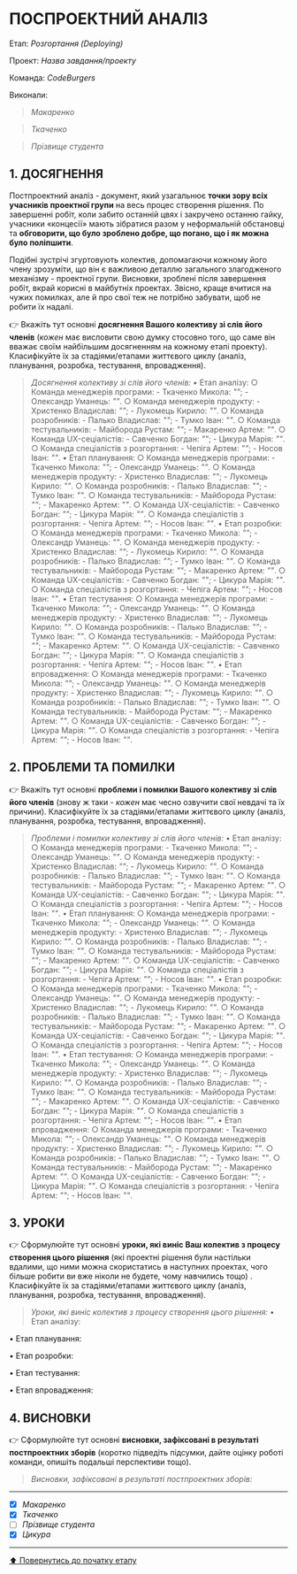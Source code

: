 ﻿# ПОСПРОЕКТНИЙ АНАЛІЗ

Етап: *Розгортання (Deploying)*

Проект: *Назва завдання/проекту*

Команда: *CodeBurgers*

Виконали:
>*Макаренко*

>*Ткаченко*

>*Прізвище студента*

## **1. ДОСЯГНЕННЯ**

Постпроектний аналіз - документ, який узагальнює **точки зору всіх учасників проектної групи** на весь процес створення рішення. По завершенні робіт, коли забито останній цвях і закручено останню гайку, учасники «концесії» мають зібратися разом у неформальній обстановці та **обговорити, що було зроблено добре, що погано, що і як можна було поліпшити**. 

Подібні зустрічі згуртовують колектив, допомагаючи кожному його члену зрозуміти, що він є важливою деталлю загального злагодженого механізму - проектної групи. Висновки, зроблені після завершення робіт, вкрай корисні в майбутніх проектах. Звісно, краще вчитися на чужих помилках, але й про свої теж не потрібно забувати, щоб не робити їх надалі.

:point_right: Вкажіть тут основні **досягнення Вашого колективу зі слів його членів** (*кожен* має висловити свою думку стосовно того, що саме він вважає своїм найбільшим досягненням на кожному етапі проекту). Класифікуйте їх за стадіями/етапами життєвого циклу (аналіз, планування, розробка, тестування, впровадження).

>*Досягнення колективу зі слів його членів:*
  • Етап аналізу:
    ○ Команда менеджерів програми:
        - Ткаченко Микола: *""*;
        - Олександр Уманець: *""*.
    ○ Команда менеджерів продукту:
        - Христенко Владислав: *""*;
        - Лукомець Кирило: *""*.
    ○ Команда розробників:
        - Палько Владислав: *""*;
        - Тумко Іван: *""*.
    ○ Команда тестувальників:
        - Майборода Рустам: *""*;
        - Макаренко Артем: *""*.
    ○ Команда UX-сеціалістів:
        - Савченко Богдан: *""*;
        - Цикура Марія: *""*.
    ○ Команда спеціалістів з розгортання:
        - Чепіга Артем: *""*;
        - Носов Іван: *""*.
  • Етап планування:
    ○ Команда менеджерів програми:
        - Ткаченко Микола: *""*;
        - Олександр Уманець: *""*.
    ○ Команда менеджерів продукту:
        - Христенко Владислав: *""*;
        - Лукомець Кирило: *""*.
    ○ Команда розробників:
        - Палько Владислав: *""*;
        - Тумко Іван: *""*.
    ○ Команда тестувальників:
        - Майборода Рустам: *""*;
        - Макаренко Артем: *""*.
    ○ Команда UX-сеціалістів:
        - Савченко Богдан: *""*;
        - Цикура Марія: *""*.
    ○ Команда спеціалістів з розгортання:
        - Чепіга Артем: *""*;
        - Носов Іван: *""*.
  • Етап розробки:
    ○ Команда менеджерів програми:
        - Ткаченко Микола: *""*;
        - Олександр Уманець: *""*.
    ○ Команда менеджерів продукту:
        - Христенко Владислав: *""*;
        - Лукомець Кирило: *""*.
    ○ Команда розробників:
        - Палько Владислав: *""*;
        - Тумко Іван: *""*.
    ○ Команда тестувальників:
        - Майборода Рустам: *""*;
        - Макаренко Артем: *""*.
    ○ Команда UX-сеціалістів:
        - Савченко Богдан: *""*;
        - Цикура Марія: *""*.
    ○ Команда спеціалістів з розгортання:
        - Чепіга Артем: *""*;
        - Носов Іван: *""*.
  • Етап тестування:
    ○ Команда менеджерів програми:
        - Ткаченко Микола: *""*;
        - Олександр Уманець: *""*.
    ○ Команда менеджерів продукту:
        - Христенко Владислав: *""*;
        - Лукомець Кирило: *""*.
    ○ Команда розробників:
        - Палько Владислав: *""*;
        - Тумко Іван: *""*.
    ○ Команда тестувальників:
        - Майборода Рустам: *""*;
        - Макаренко Артем: *""*.
    ○ Команда UX-сеціалістів:
        - Савченко Богдан: *""*;
        - Цикура Марія: *""*.
    ○ Команда спеціалістів з розгортання:
        - Чепіга Артем: *""*;
        - Носов Іван: *""*.
  • Етап впровадження:
    ○ Команда менеджерів програми:
        - Ткаченко Микола: *""*;
        - Олександр Уманець: *""*.
    ○ Команда менеджерів продукту:
        - Христенко Владислав: *""*;
        - Лукомець Кирило: *""*.
    ○ Команда розробників:
        - Палько Владислав: *""*;
        - Тумко Іван: *""*.
    ○ Команда тестувальників:
        - Майборода Рустам: *""*;
        - Макаренко Артем: *""*.
    ○ Команда UX-сеціалістів:
        - Савченко Богдан: *""*;
        - Цикура Марія: *""*.
    ○ Команда спеціалістів з розгортання:
        - Чепіга Артем: *""*;
        - Носов Іван: *""*.

## **2. ПРОБЛЕМИ ТА ПОМИЛКИ**

:point_right: Вкажіть тут основні **проблеми і помилки Вашого колективу зі слів його членів** (знову ж таки - *кожен* має чесно озвучити свої невдачі та їх причини). Класифікуйте їх за стадіями/етапами життєвого циклу (аналіз, планування, розробка, тестування, впровадження).

>*Проблеми і помилки колективу зі слів його членів:*
 • Етап аналізу:
    ○ Команда менеджерів програми:
        - Ткаченко Микола: *""*;
        - Олександр Уманець: *""*.
    ○ Команда менеджерів продукту:
        - Христенко Владислав: *""*;
        - Лукомець Кирило: *""*.
    ○ Команда розробників:
        - Палько Владислав: *""*;
        - Тумко Іван: *""*.
    ○ Команда тестувальників:
        - Майборода Рустам: *""*;
        - Макаренко Артем: *""*.
    ○ Команда UX-сеціалістів:
        - Савченко Богдан: *""*;
        - Цикура Марія: *""*.
    ○ Команда спеціалістів з розгортання:
        - Чепіга Артем: *""*;
        - Носов Іван: *""*.
  • Етап планування:
    ○ Команда менеджерів програми:
        - Ткаченко Микола: *""*;
        - Олександр Уманець: *""*.
    ○ Команда менеджерів продукту:
        - Христенко Владислав: *""*;
        - Лукомець Кирило: *""*.
    ○ Команда розробників:
        - Палько Владислав: *""*;
        - Тумко Іван: *""*.
    ○ Команда тестувальників:
        - Майборода Рустам: *""*;
        - Макаренко Артем: *""*.
    ○ Команда UX-сеціалістів:
        - Савченко Богдан: *""*;
        - Цикура Марія: *""*.
    ○ Команда спеціалістів з розгортання:
        - Чепіга Артем: *""*;
        - Носов Іван: *""*.
  • Етап розробки:
    ○ Команда менеджерів програми:
        - Ткаченко Микола: *""*;
        - Олександр Уманець: *""*.
    ○ Команда менеджерів продукту:
        - Христенко Владислав: *""*;
        - Лукомець Кирило: *""*.
    ○ Команда розробників:
        - Палько Владислав: *""*;
        - Тумко Іван: *""*.
    ○ Команда тестувальників:
        - Майборода Рустам: *""*;
        - Макаренко Артем: *""*.
    ○ Команда UX-сеціалістів:
        - Савченко Богдан: *""*;
        - Цикура Марія: *""*.
    ○ Команда спеціалістів з розгортання:
        - Чепіга Артем: *""*;
        - Носов Іван: *""*.
  • Етап тестування:
    ○ Команда менеджерів програми:
        - Ткаченко Микола: *""*;
        - Олександр Уманець: *""*.
    ○ Команда менеджерів продукту:
        - Христенко Владислав: *""*;
        - Лукомець Кирило: *""*.
    ○ Команда розробників:
        - Палько Владислав: *""*;
        - Тумко Іван: *""*.
    ○ Команда тестувальників:
        - Майборода Рустам: *""*;
        - Макаренко Артем: *""*.
    ○ Команда UX-сеціалістів:
        - Савченко Богдан: *""*;
        - Цикура Марія: *""*.
    ○ Команда спеціалістів з розгортання:
        - Чепіга Артем: *""*;
        - Носов Іван: *""*.
  • Етап впровадження:
    ○ Команда менеджерів програми:
        - Ткаченко Микола: *""*;
        - Олександр Уманець: *""*.
    ○ Команда менеджерів продукту:
        - Христенко Владислав: *""*;
        - Лукомець Кирило: *""*.
    ○ Команда розробників:
        - Палько Владислав: *""*;
        - Тумко Іван: *""*.
    ○ Команда тестувальників:
        - Майборода Рустам: *""*;
        - Макаренко Артем: *""*.
    ○ Команда UX-сеціалістів:
        - Савченко Богдан: *""*;
        - Цикура Марія: *""*.
    ○ Команда спеціалістів з розгортання:
        - Чепіга Артем: *""*;
        - Носов Іван: *""*.

## **3. УРОКИ**

:point_right: Сформулюйте тут основні **уроки, які виніс Ваш колектив з процесу створення цього рішення** (які проектні рішення були настільки вдалими, що ними можна скористатись в наступних проектах, чого більше робити ви вже ніколи не будете, чому навчились тощо) . Класифікуйте їх за стадіями/етапами життєвого циклу (аналіз, планування, розробка, тестування, впровадження).

>*Уроки, які виніс колектив з процесу створення цього рішення:*
 • Етап аналізу:
    
 • Етап планування:
   
 • Етап розробки:
    
 • Етап тестування:
    
 • Етап впровадження:
    

## **4. ВИСНОВКИ**

:point_right: Сформулюйте тут основні **висновки, зафіксовані в результаті постпроектних зборів** (коротко підведіть підсумки, дайте оцінку роботі команди, опишіть подальші перспективи тощо).

>*Висновки, зафіксовані в результаті постпроектних зборів:*
---

- [x] *Макаренко*
- [x] *Ткаченко*
- [ ] *Прізвище студента*
- [x] *Цикура*

---
[:arrow_up: Повернутись до початку етапу](/docs/5.Deploying/README.md)

